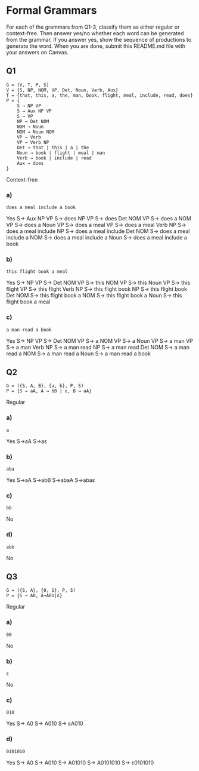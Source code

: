 # Formal Grammars

For each of the grammars from Q1-3, classify them as either regular or context-free. Then answer yes/no whether each word can be generated from the grammar. If you answer yes, show the sequence of productions to generate the word.  When you are done, submit this README.md file with your answers on Canvas. 

## Q1

```
G = (V, T, P, S) 
V = {S, NP, NOM, VP, Det, Noun, Verb, Aux}
T = {that, this, a, the, man, book, flight, meal, include, read, does}
P = {
    S → NP VP 
    S → Aux NP VP 
    S → VP 
    NP → Det NOM 
    NOM → Noun
    NOM → Noun NOM
    VP → Verb
    VP → Verb NP
    Det → that | this | a | the
    Noun → book | flight | meal | man
    Verb → book | include | read
    Aux → does
} 
```
Context-free

### a)

```
does a meal include a book 
```

Yes
S-> Aux NP VP
S-> does NP VP
S-> does Det NOM VP
S-> does a NOM VP
S-> does a Noun VP
S-> does a meal VP
S-> does a meal Verb NP
S-> does a meal include NP
S-> does a meal include Det NOM
S-> does a meal include a NOM
S-> does a meal include a Noun
S-> does a meal include a book


### b) 

```
this flight book a meal
``` 
Yes
S-> NP VP
S-> Det NOM VP
S-> this NOM VP
S-> this Noun VP
S-> this flight VP
S-> this flight Verb NP
S-> this flight book NP
S-> this flight book Det NOM
S-> this flight book a NOM
S-> this flight book a Noun
S-> this flight book a meal


### c) 

```
a man read a book
```
Yes
S-> NP VP
S-> Det NOM VP
S-> a NOM VP
S-> a Noun VP
S-> a man VP
S-> a man Verb NP
S-> a man read NP
S-> a man read Det NOM
S-> a man read a NOM
S-> a man read a Noun
S-> a man read a book

## Q2

```
G = ({S, A, B}, {a, b}, P, S) 
P = {S → aA, A → bB | ε, B → aA}    
```
Regular

### a) 

```
a
```
Yes
S->aA
S->aε

### b) 

```
aba
```
Yes
S->aA
S->abB
S->abaA
S->abaε

### c) 

```
bb
```
No

### d) 

```
abb
```
No

## Q3

```
G = ({S, A}, {0, 1}, P, S) 
P = {S → A0, A→A01|ε}           
```
Regular

### a) 

```
00
```
No

### b) 

```
ε
```
No

### c)

```
010
```
Yes
S-> A0
S-> A010
S-> εA010

### d) 

```
0101010
```
Yes
S-> A0
S-> A010
S-> A01010
S-> A0101010
S-> ε0101010
 